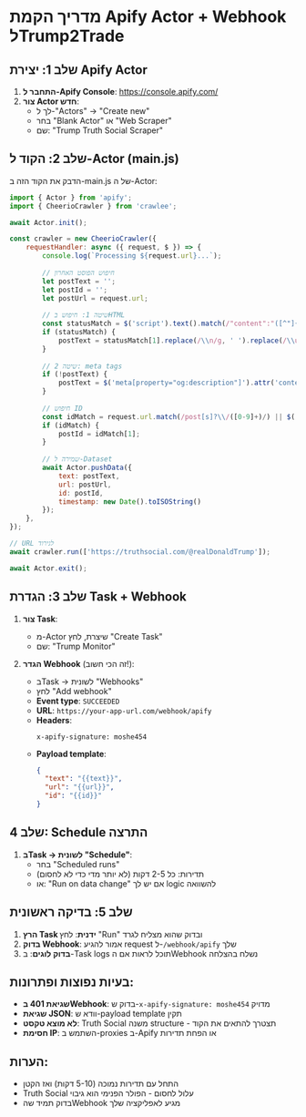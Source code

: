 # מדריך הקמת Apify Actor + Webhook לTrump2Trade

## שלב 1: יצירת Apify Actor

1. **התחבר ל-Apify Console**: https://console.apify.com/
2. **צור Actor חדש**:
   - לך ל-"Actors" → "Create new"
   - בחר "Blank Actor" או "Web Scraper"
   - שם: "Trump Truth Social Scraper"

## שלב 2: הקוד ל-Actor (main.js)

הדבק את הקוד הזה ב-main.js של ה-Actor:

```javascript
import { Actor } from 'apify';
import { CheerioCrawler } from 'crawlee';

await Actor.init();

const crawler = new CheerioCrawler({
    requestHandler: async ({ request, $ }) => {
        console.log(`Processing ${request.url}...`);
        
        // חיפוש הפוסט האחרון
        let postText = '';
        let postId = '';
        let postUrl = request.url;
        
        // שיטה 1: חיפוש בHTML
        const statusMatch = $('script').text().match(/"content":"([^"]{20,500})"/);
        if (statusMatch) {
            postText = statusMatch[1].replace(/\\n/g, ' ').replace(/\\u[0-9a-f]{4}/g, ' ');
        }
        
        // שיטה 2: meta tags
        if (!postText) {
            postText = $('meta[property="og:description"]').attr('content') || 'New Trump post detected';
        }
        
        // חיפוש ID
        const idMatch = request.url.match(/post[s]?\\/([0-9]+)/) || $('script').text().match(/"statusId":"([0-9]+)"/);
        if (idMatch) {
            postId = idMatch[1];
        }
        
        // שמירה ל-Dataset
        await Actor.pushData({
            text: postText,
            url: postUrl,
            id: postId,
            timestamp: new Date().toISOString()
        });
    },
});

// URL לגירוד
await crawler.run(['https://truthsocial.com/@realDonaldTrump']);

await Actor.exit();
```

## שלב 3: הגדרת Task + Webhook

1. **צור Task**:
   - מ-Actor שיצרת, לחץ "Create Task"
   - שם: "Trump Monitor"

2. **הגדר Webhook** (זה הכי חשוב!):
   - בTask → לשונית "Webhooks"
   - לחץ "Add webhook"
   - **Event type**: `SUCCEEDED`
   - **URL**: `https://your-app-url.com/webhook/apify`
   - **Headers**: 
     ```
     x-apify-signature: moshe454
     ```
   - **Payload template**:
     ```json
     {
       "text": "{{text}}",
       "url": "{{url}}",
       "id": "{{id}}"
     }
     ```

## שלב 4: Schedule התרצה

1. **בTask → לשונית "Schedule"**:
   - בחר "Scheduled runs"
   - תדירות: כל 2-5 דקות (לא יותר מדי כדי לא לחסום)
   - או: "Run on data change" אם יש לך logic להשוואה

## שלב 5: בדיקה ראשונית

1. **הרץ Task ידנית**: לחץ "Run" ובדוק שהוא מצליח לגרד
2. **בדוק Webhook**: אמור להגיע request ל-`/webhook/apify` שלך
3. **בדוק לוגים**: ב-Task logs תוכל לראות אם הWebhook נשלח בהצלחה

## בעיות נפוצות ופתרונות:

- **שגיאת 401 בWebhook**: בדוק ש-`x-apify-signature: moshe454` מדויק
- **שגיאת JSON**: וודא ש-payload template תקין
- **לא מוצא טקסט**: Truth Social משנה structure - תצטרך להתאים את הקוד
- **חסימת IP**: השתמש ב-proxies ב-Apify או הפחת תדירות

## הערות:
- התחל עם תדירות נמוכה (5-10 דקות) ואז הקטן
- Truth Social עלול לחסום - הפולר הפנימי הוא גיבוי
- בדוק תמיד שהWebhook מגיע לאפליקציה שלך
